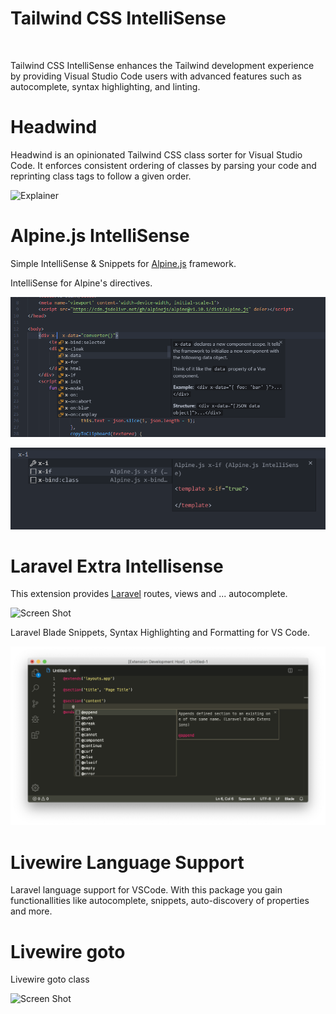 # Tailwind CSS IntelliSense

<img src="https://raw.githubusercontent.com/bradlc/vscode-tailwindcss/master/.github/banner-dark.png" alt="" />

Tailwind CSS IntelliSense enhances the Tailwind development experience by providing Visual Studio Code users with advanced features such as autocomplete, syntax highlighting, and linting.

# Headwind

Headwind is an opinionated Tailwind CSS class sorter for Visual Studio Code. It enforces consistent ordering of classes by parsing your code and reprinting class tags to follow a given order.

<img src="https://github.com/heybourn/headwind/blob/master/img/explainer.gif?raw=true" alt="Explainer" width="750px">



# Alpine.js IntelliSense

Simple IntelliSense & Snippets for [Alpine.js](https://github.com/alpinejs/alpine) framework.

IntelliSense for Alpine's directives.

![Screenshot - Directives](https://github.com/AdrianWilczynski/AlpineIntelliSense/raw/master/img/screenshot-directives.png)

![Screenshot - Snippet](https://github.com/AdrianWilczynski/AlpineIntelliSense/raw/master/img/screenshot-snippet.png)



# Laravel Extra Intellisense

This extension provides [Laravel](https://laravel.com/) routes, views and ... autocomplete.

![Screen Shot](https://github.com/amir9480/vscode-laravel-extra-intellisense/raw/master/images/screenshot.gif)


Laravel Blade Snippets, Syntax Highlighting and Formatting for VS Code.

![Screenshoot](https://github.com/amirmarmul/laravel-blade-vscode/raw/master/images/screenshot.png)



# Livewire Language Support
Laravel language support for VSCode. With this package you gain functionallities like autocomplete, snippets, auto-discovery of properties and more.


# Livewire goto
Livewire goto class

![Screen Shot](https://github.com/lakuapik/vscode-livewire-goto/raw/master/img/preview.gif)
